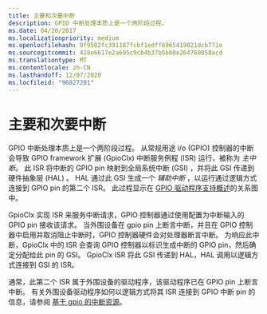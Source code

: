 ```yaml
---
title: 主要和次要中断
description: GPIO 中断处理本质上是一个两阶段过程。
ms.date: 04/20/2017
ms.localizationpriority: medium
ms.openlocfilehash: 0f9502fc391187fcbf1edff6965419021dcb771e
ms.sourcegitcommit: 418e6617e2a695c9cb4b37b5b60e264760858acd
ms.translationtype: MT
ms.contentlocale: zh-CN
ms.lasthandoff: 12/07/2020
ms.locfileid: "96827201"
---
```

# <a name="primary-and-secondary-interrupts"></a>主要和次要中断


GPIO 中断处理本质上是一个两阶段过程。 从常规用途 i/o (GPIO) 控制器的中断会导致 GPIO framework 扩展 (GpioClx) 中断服务例程 (ISR) 运行，被称为 *主中断*。 此 ISR 将中断的 GPIO pin 映射到全局系统中断 (GSI) ，并将此 GSI 传递到硬件抽象层 (HAL) 。 HAL 通过此 GSI 生成一个 *辅助中断* ，以运行通过逻辑方式连接到 GPIO pin 的第二个 ISR。 此过程显示在 [GPIO 驱动程序支持概述](./gpio-driver-support-overview.md)的关系图中。

GpioClx 实现 ISR 来服务中断请求，GPIO 控制器通过使用配置为中断输入的 GPIO pin 接收该请求。 当外围设备在 gpio pin 上断言中断，并且在 GPIO 控制器中启用并取消阻止中断时，GPIO 控制器硬件会对处理器断言中断。 为响应此中断，GpioClx 中的 ISR 会查询 GPIO 控制器以标识生成中断的 GPIO pin，然后确定分配给此 pin 的 GSI。 GpioClx ISR 将此 GSI 传递到 HAL，HAL 调用以逻辑方式连接到 GSI 的 ISR。

通常，此第二个 ISR 属于外围设备的驱动程序，该驱动程序已在 GPIO pin 上断言中断。 有关外围设备驱动程序如何以逻辑方式将其 ISR 连接到 GPIO 中断 pin 的信息，请参阅 [基于 gpio 的中断资源](./gpio-based-interrupt-resources.md)。

 


